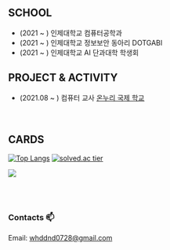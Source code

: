 
  <div align=left>

## SCHOOL
  * (2021 ~ ) 인제대학교 컴퓨터공학과
  * (2021 ~ ) 인제대학교 정보보안 동아리 DOTGABI
  * (2021 ~ ) 인제대학교 AI 단과대학 학생회
  
## PROJECT & ACTIVITY
  * (2021.08 ~ ) 컴퓨터 교사 [온누리 국제 학교](http://www.onnuri-academy.web.app/)<br><br><br>

## CARDS
    
  [![Top Langs](https://github-readme-stats.vercel.app/api/top-langs/?username=ShinJongUng&langs_count=10)](https://github.com/anuraghazra/github-readme-stats)
  [![solved.ac tier](http://mazassumnida.wtf/api/generate_badge?boj=whddnd0728)](https://solved.ac/whddnd0728)

<img src="https://ghchart.rshah.org/219138/ShinJongUng"/>
                                                 
<br><br>

### Contacts 📫

 Email: whddnd0728@gmail.com


